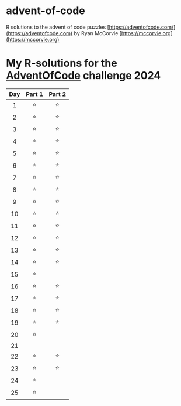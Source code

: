 # advent-of-code

R solutions to the advent of code puzzles [https://adventofcode.com/](https://adventofcode.com) by Ryan McCorvie [https://mccorvie.org](https://mccorvie.org)


# My **R**-solutions for the [AdventOfCode](https://adventofcode.com/) challenge 2024

| Day | Part 1 | Part 2 |
|:---:|:--------:|:--------:|
|  1  |   ⭐  |    ⭐ |
|  2  |   ⭐  |    ⭐ |
|  3  |   ⭐  |    ⭐ |
|  4  |   ⭐  |    ⭐ |
|  5  |   ⭐  |    ⭐ |
|  6  |   ⭐  |    ⭐ | 
|  7  |   ⭐  |    ⭐ |
|  8  |   ⭐  |    ⭐ |
|  9  |   ⭐  |    ⭐ |
| 10  |   ⭐  |    ⭐ |
| 11  |   ⭐  |    ⭐ |
| 12  |   ⭐  |    ⭐ |
| 13  |   ⭐  |    ⭐ |
| 14  |   ⭐  |    ⭐ |
| 15  |   ⭐  |    |
| 16  |   ⭐  |    ⭐ |
| 17  |   ⭐  |    ⭐ |
| 18  |   ⭐  |    ⭐ |
| 19  |   ⭐  |    ⭐ |
| 20  |   ⭐   |        |  
| 21  |        |        |  
| 22  |   ⭐  |    ⭐ |
| 23  |   ⭐  |    ⭐ |
| 24  |   ⭐  |    |
| 25  |   ⭐  |    |
